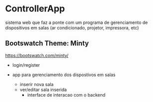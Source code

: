 # ControllerApp
sistema web que faz a ponte com um programa de gerenciamento de dispositivos em salas (ar condicionado, projetor, impressora, etc)

## Bootswatch Theme: Minty
https://bootswatch.com/minty/


-  login/register  

- app para gerenciamento dos dispostivos em salas  
  - inserir nova sala  
  - ver/editar sala inserida  
    - interface de interacao com o backend  
